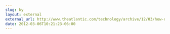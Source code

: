 ```yaml
---
slug: ky
layout: external
external_url: http://www.theatlantic.com/technology/archive/12/03/how-do-you-cite-a-tweet-in-an-academic-paper/253932/
date: 2012-03-06T10:21:23-06:00
---
```

